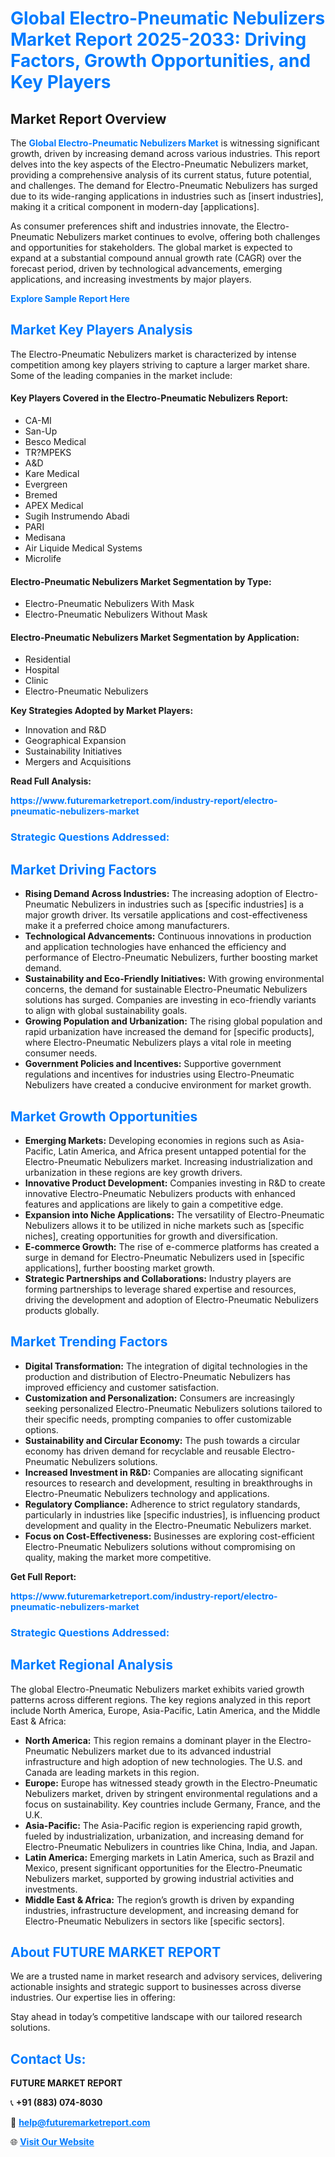 <h1 style="color: #007BFF;">Global Electro-Pneumatic Nebulizers Market Report 2025-2033: Driving Factors, Growth Opportunities, and Key Players</h1>

<section id="overview">
<h2>Market Report Overview</h2>
<p>The <a href="https://www.futuremarketreport.com/industry-report/electro-pneumatic-nebulizers-market" style="color: #007BFF; text-decoration: none;"><strong>Global Electro-Pneumatic Nebulizers Market</strong></a> is witnessing significant growth, driven by increasing demand across various industries. This report delves into the key aspects of the Electro-Pneumatic Nebulizers market, providing a comprehensive analysis of its current status, future potential, and challenges. The demand for Electro-Pneumatic Nebulizers has surged due to its wide-ranging applications in industries such as [insert industries], making it a critical component in modern-day [applications].</p>
<p>As consumer preferences shift and industries innovate, the Electro-Pneumatic Nebulizers market continues to evolve, offering both challenges and opportunities for stakeholders. The global market is expected to expand at a substantial compound annual growth rate (CAGR) over the forecast period, driven by technological advancements, emerging applications, and increasing investments by major players.</p>
</section>

<section id="overview">
<p><a href="https://www.futuremarketreport.com/request-sample/reportId=119960" style="color: #007BFF; text-decoration: none;"><strong>Explore Sample Report Here</strong></a></p>
</section>

<section id="key-players">
<h2 style="color: #007BFF;">Market Key Players Analysis</h2>
<p>The Electro-Pneumatic Nebulizers market is characterized by intense competition among key players striving to capture a larger market share. Some of the leading companies in the market include:</p>
<h4>Key Players Covered in the Electro-Pneumatic Nebulizers Report:</h4>
<ul><li>CA-MI</li><li>San-Up</li><li>Besco Medical</li><li>TR?MPEKS</li><li>A&amp;D</li><li>Kare Medical</li><li>Evergreen</li><li>Bremed</li><li>APEX Medical</li><li>Sugih Instrumendo Abadi</li><li>PARI</li><li>Medisana</li><li>Air Liquide Medical Systems</li><li>Microlife</li></ul>
<h4>Electro-Pneumatic Nebulizers Market Segmentation by Type:</h4>
<ul><li>Electro-Pneumatic Nebulizers With Mask</li><li>Electro-Pneumatic Nebulizers Without Mask</li></ul>

<h4>Electro-Pneumatic Nebulizers Market Segmentation by Application:</h4>
<ul><li>Residential</li><li>Hospital</li><li>Clinic</li><li>Electro-Pneumatic Nebulizers</li></ul>
<p><strong>Key Strategies Adopted by Market Players:</strong></p>
<ul>
<li>Innovation and R&D</li>
<li>Geographical Expansion</li>
<li>Sustainability Initiatives</li>
<li>Mergers and Acquisitions</li>
</ul>
</section>

<section>
<p><strong>Read Full Analysis: </strong></p><a href="https://www.futuremarketreport.com/industry-report/electro-pneumatic-nebulizers-market" style="color: #007BFF; text-decoration: none;"><strong>https://www.futuremarketreport.com/industry-report/electro-pneumatic-nebulizers-market</strong></a>
<h3 style="color: #007BFF;">Strategic Questions Addressed:</h3>
</section>

<section id="driving-factors">
<h2 style="color: #007BFF;">Market Driving Factors</h2>
<ul>
<li><strong>Rising Demand Across Industries:</strong> The increasing adoption of Electro-Pneumatic Nebulizers in industries such as [specific industries] is a major growth driver. Its versatile applications and cost-effectiveness make it a preferred choice among manufacturers.</li>
<li><strong>Technological Advancements:</strong> Continuous innovations in production and application technologies have enhanced the efficiency and performance of Electro-Pneumatic Nebulizers, further boosting market demand.</li>
<li><strong>Sustainability and Eco-Friendly Initiatives:</strong> With growing environmental concerns, the demand for sustainable Electro-Pneumatic Nebulizers solutions has surged. Companies are investing in eco-friendly variants to align with global sustainability goals.</li>
<li><strong>Growing Population and Urbanization:</strong> The rising global population and rapid urbanization have increased the demand for [specific products], where Electro-Pneumatic Nebulizers plays a vital role in meeting consumer needs.</li>
<li><strong>Government Policies and Incentives:</strong> Supportive government regulations and incentives for industries using Electro-Pneumatic Nebulizers have created a conducive environment for market growth.</li>
</ul>
</section>

<section id="growth-opportunities">
<h2 style="color: #007BFF;">Market Growth Opportunities</h2>
<ul>
<li><strong>Emerging Markets:</strong> Developing economies in regions such as Asia-Pacific, Latin America, and Africa present untapped potential for the Electro-Pneumatic Nebulizers market. Increasing industrialization and urbanization in these regions are key growth drivers.</li>
<li><strong>Innovative Product Development:</strong> Companies investing in R&D to create innovative Electro-Pneumatic Nebulizers products with enhanced features and applications are likely to gain a competitive edge.</li>
<li><strong>Expansion into Niche Applications:</strong> The versatility of Electro-Pneumatic Nebulizers allows it to be utilized in niche markets such as [specific niches], creating opportunities for growth and diversification.</li>
<li><strong>E-commerce Growth:</strong> The rise of e-commerce platforms has created a surge in demand for Electro-Pneumatic Nebulizers used in [specific applications], further boosting market growth.</li>
<li><strong>Strategic Partnerships and Collaborations:</strong> Industry players are forming partnerships to leverage shared expertise and resources, driving the development and adoption of Electro-Pneumatic Nebulizers products globally.</li>
</ul>
</section>

<section id="trending-factors">
<h2 style="color: #007BFF;">Market Trending Factors</h2>
<ul>
<li><strong>Digital Transformation:</strong> The integration of digital technologies in the production and distribution of Electro-Pneumatic Nebulizers has improved efficiency and customer satisfaction.</li>
<li><strong>Customization and Personalization:</strong> Consumers are increasingly seeking personalized Electro-Pneumatic Nebulizers solutions tailored to their specific needs, prompting companies to offer customizable options.</li>
<li><strong>Sustainability and Circular Economy:</strong> The push towards a circular economy has driven demand for recyclable and reusable Electro-Pneumatic Nebulizers solutions.</li>
<li><strong>Increased Investment in R&D:</strong> Companies are allocating significant resources to research and development, resulting in breakthroughs in Electro-Pneumatic Nebulizers technology and applications.</li>
<li><strong>Regulatory Compliance:</strong> Adherence to strict regulatory standards, particularly in industries like [specific industries], is influencing product development and quality in the Electro-Pneumatic Nebulizers market.</li>
<li><strong>Focus on Cost-Effectiveness:</strong> Businesses are exploring cost-efficient Electro-Pneumatic Nebulizers solutions without compromising on quality, making the market more competitive.</li>
</ul>
</section>

<section>
<p><strong>Get Full Report: </strong></p><a href="https://www.futuremarketreport.com/industry-report/electro-pneumatic-nebulizers-market" style="color: #007BFF; text-decoration: none;"><strong>https://www.futuremarketreport.com/industry-report/electro-pneumatic-nebulizers-market</strong></a>
<h3 style="color: #007BFF;">Strategic Questions Addressed:</h3>
</section>


<section id="regional-analysis">
<h2 style="color: #007BFF;">Market Regional Analysis</h2>
<p>The global Electro-Pneumatic Nebulizers market exhibits varied growth patterns across different regions. The key regions analyzed in this report include North America, Europe, Asia-Pacific, Latin America, and the Middle East & Africa:</p>
<ul>
<li><strong>North America:</strong> This region remains a dominant player in the Electro-Pneumatic Nebulizers market due to its advanced industrial infrastructure and high adoption of new technologies. The U.S. and Canada are leading markets in this region.</li>
<li><strong>Europe:</strong> Europe has witnessed steady growth in the Electro-Pneumatic Nebulizers market, driven by stringent environmental regulations and a focus on sustainability. Key countries include Germany, France, and the U.K.</li>
<li><strong>Asia-Pacific:</strong> The Asia-Pacific region is experiencing rapid growth, fueled by industrialization, urbanization, and increasing demand for Electro-Pneumatic Nebulizers in countries like China, India, and Japan.</li>
<li><strong>Latin America:</strong> Emerging markets in Latin America, such as Brazil and Mexico, present significant opportunities for the Electro-Pneumatic Nebulizers market, supported by growing industrial activities and investments.</li>
<li><strong>Middle East & Africa:</strong> The region’s growth is driven by expanding industries, infrastructure development, and increasing demand for Electro-Pneumatic Nebulizers in sectors like [specific sectors].</li>
</ul>
</section>

<footer>
<h2 style="color: #007BFF;">About FUTURE MARKET REPORT</h2>
<p>We are a trusted name in market research and advisory services, delivering actionable insights and strategic support to businesses across diverse industries. Our expertise lies in offering:</p>

<p>Stay ahead in today’s competitive landscape with our tailored research solutions.</p>

<h2 style="color: #007BFF;">Contact Us:</h2>
<p><strong>FUTURE MARKET REPORT</strong></p>
<p>📞 <strong>+91 (883) 074-8030</strong></p>
<p>📧 <strong><a href="mailto:help@futuremarketreport.com" style="color: #007BFF;">help@futuremarketreport.com</a></strong></p>
<p>🌐 <strong><a href="https://www.futuremarketreport.com/" style="color: #007BFF;">Visit Our Website</a></strong></p>
</footer>